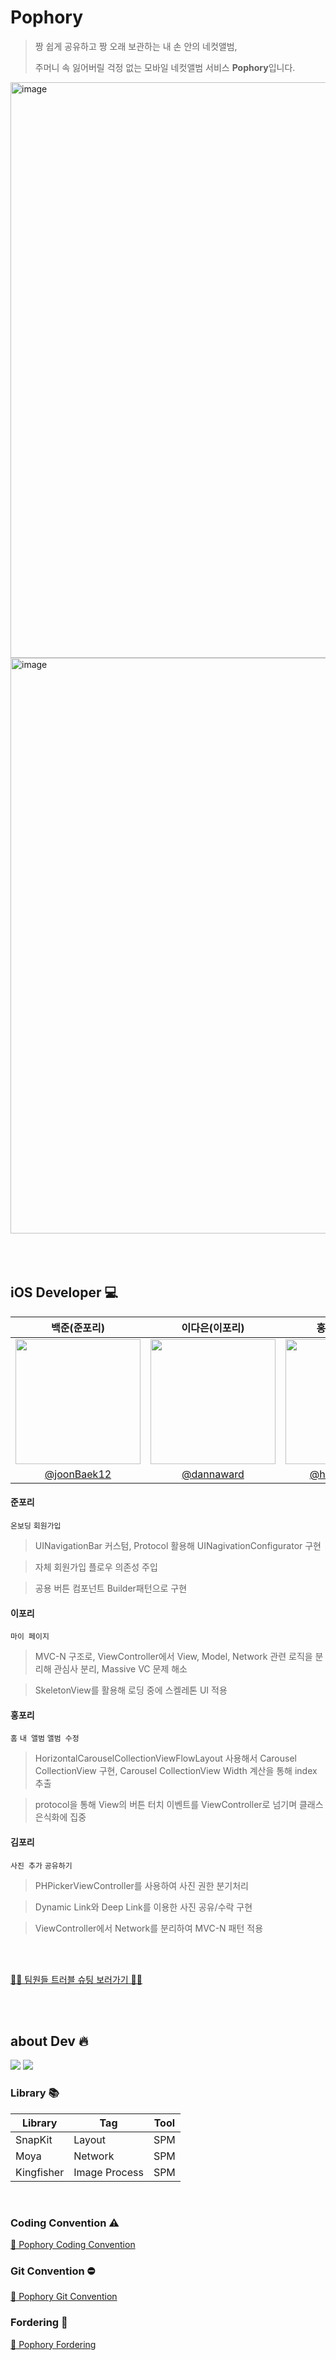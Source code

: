 # Pophory


> 짱 쉽게 공유하고 짱 오래 보관하는 내 손 안의 네컷앨범,
> 
> 주머니 속 잃어버릴 걱정 없는 모바일 네컷앨범 서비스 **Pophory**입니다.

<img width="921" alt="image" src="https://github.com/TeamPophory/pophory-iOS/assets/75093565/87b93f6e-4474-4082-b983-a06adbc39c63">
<img width="921" alt="image" src="https://github.com/TeamPophory/pophory-iOS/assets/75093565/dcf07121-2353-438d-85d1-7593c7c702cb">


</br>
</br>
</br>
</br>



## iOS Developer 💻
| 백준(준포리) | 이다은(이포리) | 홍준혁(홍포리) | 김다예(김포리) |
| :--: | :--: | :--: | :--: |
| <img src="https://github.com/TeamPophory/pophory-iOS/assets/75093565/42d00526-fda2-4683-ae34-680e74836de6" width="200px"/> | <img src="https://github.com/TeamPophory/pophory-iOS/assets/75093565/8c13d721-04a8-4749-a23b-b272963a415c" width="200px"/> | <img src="https://github.com/TeamPophory/pophory-iOS/assets/75093565/e6b29752-3b7d-4478-a258-bd40ec3431a0" width="200px"/> | <img src= "https://github.com/TeamPophory/pophory-iOS/assets/75093565/af4b7d33-cfb2-435c-91b0-6863761b6632)-a15c-8302f3b864f1" width="200px"/> |
| [@joonBaek12](https://github.com/joonBaek12) | [@dannaward](https://github.com/dannaward) | [@hongjunehuke](https://github.com/hongjunehuke) | [@yeahh315](https://github.com/yeahh315) |


#### 준포리
`온보딩` `회원가입` 

> UINavigationBar 커스텀, Protocol 활용해 UINagivationConfigurator 구현

> 자체 회원가입 플로우 의존성 주입

> 공용 버튼 컴포넌트 Builder패턴으로 구현

#### 이포리
`마이 페이지` 

> MVC-N 구조로, ViewController에서 View, Model, Network 관련 로직을 분리해 관심사 분리, Massive VC 문제 해소

> SkeletonView를 활용해 로딩 중에 스켈레톤 UI 적용

#### 홍포리
`홈` `내 앨범` `앨범 수정`

> HorizontalCarouselCollectionViewFlowLayout 사용해서 Carousel CollectionView 구현,
> Carousel CollectionView Width 계산을 통해 index 추출

> protocol을 통해 View의 버튼 터치 이벤트를 ViewController로 넘기며 클래스 은식화에 집중 

#### 김포리
`사진 추가` `공유하기`
>PHPickerViewController를 사용하여 사진 권한 분기처리

>Dynamic Link와 Deep Link를 이용한 사진 공유/수락 구현

>ViewController에서 Network를 분리하여 MVC-N 패턴 적용

</br>
</br>

[😶‍🌫️ 팀원들 트러블 슈팅 보러가기 😶‍🌫️](https://learned-aspen-af2.notion.site/2c73001fa6974ded9b9f9a6d62906a54?pvs=4)

</br>
</br>


## about Dev 🔥

<img src="https://img.shields.io/badge/xcode-14.3-blue"/> <img src="https://img.shields.io/badge/swift-5.0-green"/>

### Library 📚
| Library | Tag | Tool |
| --- | --- | --- |
| SnapKit | Layout | SPM |
| Moya | Network | SPM |
| Kingfisher | Image Process | SPM |

</br>

### Coding Convention ⚠️
[📸 Pophory Coding Convention](https://sssua0928.notion.site/Code-Convention-965aa77734d8449aa16baf3476ed0016?pvs=4)

### Git Convention ⛔️
[📸 Pophory Git Convention](https://sssua0928.notion.site/Git-Convention-b3bbf922ffed4c1099182ab60c8fb851?pvs=4)

### Fordering 📁
[📸 Pophory Fordering](https://sssua0928.notion.site/Fordering-85a382e15e3641008b2260f03045f95b?pvs=4)
